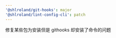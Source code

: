 ```yaml
---
'@shlroland/git-hooks': major
'@shlroland/lint-config-cli': patch
---
```


修复某些包为安装但是 githooks 却安装了命令的问题

